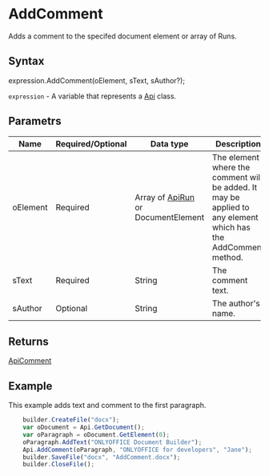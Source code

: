 # AddComment

Adds a comment to the specifed document element or array of Runs.

## Syntax

expression.AddComment(oElement, sText, sAuthor?);

`expression` - A variable that represents a [Api](../Api.md) class.

## Parametrs

| **Name** | **Required/Optional** | **Data type** | **Description** |
| ------------- | ------------- | ------------- | ------------- |
| oElement | Required | Array of [ApiRun](../../ApiRun/ApiRun.md) or DocumentElement | The element where the comment will be added. It may be applied to any element which has the AddComment method. |
| sText | Required | String | The comment text. |
| sAuthor | Optional | String | The author's name. |

## Returns

[ApiComment](../../ApiComment/ApiComment.md)

## Example

This example adds text and comment to the first paragraph.

```javascript
	builder.CreateFile("docx");
	var oDocument = Api.GetDocument();
	var oParagraph = oDocument.GetElement(0);
	oParagraph.AddText("ONLYOFFICE Document Builder");
	Api.AddComment(oParagraph, "ONLYOFFICE for developers", "Jane");
	builder.SaveFile("docx", "AddComment.docx");
	builder.CloseFile();
```